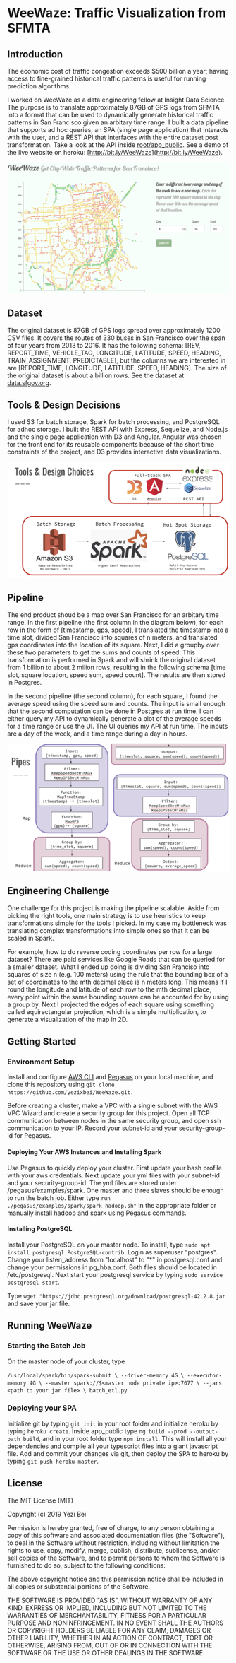 # WeeWaze: Traffic Visualization from SFMTA

## Introduction

The economic cost of traffic congestion exceeds $500 billion a year; having access to fine-grained historical traffic patterns is useful for running prediction algorithms. 

I worked on WeeWaze as a data engineering fellow at Insight Data Science. The purpose is to translate approximately 87GB of GPS logs from SFMTA into a format that can be used to dynamically generate historical traffic patterns in San Francisco given an arbitary time range.  I built a data pipeline that supports ad hoc queries, an SPA (single page application) that interacts with the user, and a REST API that interfaces with the entire dataset post transformation.  Take a look at the API inside [root/app_public](https://github.com/yezixbei/WeeWaze/tree/master/app_api).  See a demo of the live website on heroku:  [http://bit.ly/WeeWaze](http://bit.ly/WeeWaze).

![weewaze_front_page](app_public/src/assets/pics/weewaze_front_page.png)



## Dataset

The original dataset is 87GB of GPS logs spread over approximately 1200 CSV files.  It covers the routes of 330 buses in San Francisco over the span of four years from 2013 to 2016. It has the following schema: [REV, REPORT_TIME, VEHICLE_TAG, LONGITUDE, LATITUDE, SPEED, HEADING, TRAIN_ASSIGNMENT, PREDICTABLE], but the columns we are interested in are [REPORT_TIME, LONGITUDE, LATITUDE, SPEED, HEADING]. The size of the original dataset is about a billion rows.  See the dataset at [data.sfgov.org](https://data.sfgov.org/Transportation/Historical-raw-AVL-GPS-data/5fk7-ivit).



## Tools & Design Decisions

I used S3 for batch storage, Spark for batch processing, and PostgreSQL for adhoc storage. I built the REST API with Express, Sequelize, and Node.js and the single page application with D3 and Angular. Angular was chosen for the front end for its reusable components because of the short time constraints of the project, and D3 provides interactive data visualizations. 

![tools_design](app_public/src/assets/pics/tools_design.png)



## Pipeline

The end product shoud be a map over San Francisco for an arbitary time range. In the first pipeline (the first column in the diagram below), for each row in the form of [timestamp, gps, speed], I translated the timestamp into a time slot, divided San Francisco into squares of n meters, and translated gps coordinates into the location of its square. Next,  I did a groupby over these two parameters to get the sums and counts of speed. This transformation is performed in Spark and will shrink the original dataset from 1 billion to about 2 milion rows, resulting in the following schema [time slot, square location, speed sum, speed count]. The results are then stored in Postgres. 

In the second pipeline (the second column), for each square, I found the average speed using the speed sum and counts.  The input is small enough that the second computation can be done in Postgres at run time.  I can either query my API to dynamically generate a plot of the average speeds for a time range or use the UI. The UI queries my API at run time. The inputs are a day of the week, and a time range during a day in hours. 


![pipe_diagrams](app_public/src/assets/pics/pipe_diagrams.png)



## Engineering Challenge

One challenge for this project is making the pipeline scalable. Aside from picking the right tools, one main strategy is to use heuristics to keep transformations simple for the tools I picked.  In my case my bottleneck was translating complex transformations into simple ones so that it can be scaled in Spark. 

For example, how to do reverse coding coordinates per row for a large dataset? There are paid services like Google Roads that can be queried for a smaller dataset. What I ended up doing is dividing San Franciso into squares of size n (e.g. 100 meters) using the rule that the bounding box of a set of coordinates to the mth decimal place is n meters long. This means if I round the longitude and latitude of each row to the mth decimal place, every point within the same bounding square can be accounted for by using a group by.  Next I projected the edges of each square using something called equirectangular projection, which is a simple multiplication, to generate a visualization of the map in 2D. 



## Getting Started

### Environment Setup

Install and configure [AWS CLI](https://aws.amazon.com/cli/) and [Pegasus](https://github.com/InsightDataScience/pegasus) on your local machine, and clone this repository using `git clone https://github.com/yezixbei/WeeWaze.git.`  

Before creating a cluster, make a VPC with a single subnet with the AWS VPC Wizard and create a security group for this project.  Open all TCP communication between nodes in the same security group, and open ssh communication to your IP. Record your subnet-id and your security-group-id for Pegasus.

<h4>Deploying Your AWS Instances and Installing Spark
</h5>

Use Pegasus to quickly deploy your cluster.  First update your bash profile with your aws credentials.  Next update your yml files with your subnet-id and your security-group-id. The yml files are stored under /pegasus/examples/spark. One master and three slaves should be enough to run the batch job. Either type `run ./pegasus/examples/spark/spark_hadoop.sh"` in the appropriate folder or manually install hadoop and spark using Pegasus commands.

<h4>Installing PostgreSQL
  
</h4>

Install your PostgreSQL on your master node. To install, type `sudo apt install postgresql PostgreSQL-contrib`.  Login as superuser "postgres". Change your listen_address from "localhost" to "*" in postgresql.conf and change your permissions in pg_hba.conf.  Both files should be located in /etc/postgresql. Next start your postgresql service by typing `sudo service postgresql start`.

Type `wget "https://jdbc.postgresql.org/download/postgresql-42.2.8.jar` and save your jar file.



## Running WeeWaze

### Starting the Batch Job

On the master node of your cluster, type 

`/usr/local/spark/bin/spark-submit \
	--driver-memory 4G \
    --executor-memory 4G \
	--master spark://$<master node private ip>:7077 \
    --jars <path to your jar file> \
    batch_etl.py`

### Deploying your SPA

Initialize git by typing `git init` in your root folder and initialize heroku by typing `heroku create`.  Inside app_public type `ng build --prod --output-path build`, and in your root folder type `npm install`. This will install all your dependencies and compile all your typescript files into a giant javascript file.   Add and commit your changes via git, then deploy the SPA to heroku by typing `git push heroku master`.



## License

The MIT License (MIT)

Copyright (c) 2019 Yezi Bei

Permission is hereby granted, free of charge, to any person obtaining a copy of this software and associated documentation files (the "Software"), to deal in the Software without restriction, including without limitation the rights to use, copy, modify, merge, publish, distribute, sublicense, and/or sell copies of the Software, and to permit persons to whom the Software is furnished to do so, subject to the following conditions:

The above copyright notice and this permission notice shall be included in all copies or substantial portions of the Software.

THE SOFTWARE IS PROVIDED "AS IS", WITHOUT WARRANTY OF ANY KIND, EXPRESS OR IMPLIED, INCLUDING BUT NOT LIMITED TO THE WARRANTIES OF MERCHANTABILITY, FITNESS FOR A PARTICULAR PURPOSE AND NONINFRINGEMENT. IN NO EVENT SHALL THE AUTHORS OR COPYRIGHT HOLDERS BE LIABLE FOR ANY CLAIM, DAMAGES OR OTHER LIABILITY, WHETHER IN AN ACTION OF CONTRACT, TORT OR OTHERWISE, ARISING FROM, OUT OF OR IN CONNECTION WITH THE SOFTWARE OR THE USE OR OTHER DEALINGS IN THE SOFTWARE.
